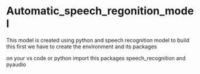 # Automatic_speech_regonition_model

This model is created using python and speech recognition model
to build this first we have to create the environment and its packages



on your vs code or python import  this packages  speech_recognition 
and pyaudio

